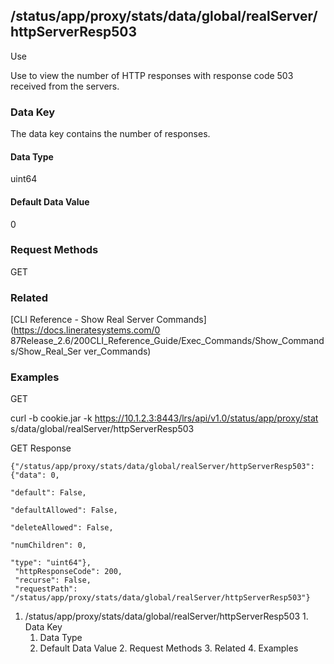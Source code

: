 ## /status/app/proxy/stats/data/global/realServer/httpServerResp503

Use

Use to view the number of HTTP responses with response code 503 received from
the servers.

### Data Key

The data key contains the number of responses.

#### Data Type

uint64

#### Default Data Value

0

### Request Methods

GET

### Related

[CLI Reference - Show Real Server Commands](https://docs.lineratesystems.com/0
87Release_2.6/200CLI_Reference_Guide/Exec_Commands/Show_Commands/Show_Real_Ser
ver_Commands)

### Examples

GET

curl -b cookie.jar -k https://10.1.2.3:8443/lrs/api/v1.0/status/app/proxy/stat
s/data/global/realServer/httpServerResp503

GET Response

    
    {"/status/app/proxy/stats/data/global/realServer/httpServerResp503": {"data": 0,
                                                                           "default": False,
                                                                           "defaultAllowed": False,
                                                                           "deleteAllowed": False,
                                                                           "numChildren": 0,
                                                                           "type": "uint64"},
     "httpResponseCode": 200,
     "recurse": False,
     "requestPath": "/status/app/proxy/stats/data/global/realServer/httpServerResp503"}
    

  1. /status/app/proxy/stats/data/global/realServer/httpServerResp503
    1. Data Key
      1. Data Type
      2. Default Data Value
    2. Request Methods
    3. Related
    4. Examples

